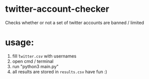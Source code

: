 # twitter-account-checker
Checks whether or not a set of twitter accounts are banned / limited

# usage:
1. fill  ̀`twitter.csv` with usernames
2. open cmd / terminal 
3. run "python3 main.py"
4. all results are stored in `results.csv`
have fun :) 
